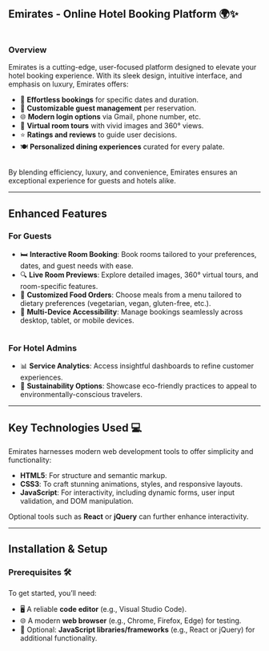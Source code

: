 
## **Emirates - Online Hotel Booking Platform** 🌍✨
 <img>

### **Overview**  
Emirates is a cutting-edge, user-focused platform designed to elevate your hotel booking experience. With its sleek design, intuitive interface, and emphasis on luxury, Emirates offers:  

- 📅 **Effortless bookings** for specific dates and duration.  
- 👥 **Customizable guest management** per reservation.  
- 🌐 **Modern login options** via Gmail, phone number, etc.  
- 🏨 **Virtual room tours** with vivid images and 360° views.  
- ⭐ **Ratings and reviews** to guide user decisions.  
- 🍽️ **Personalized dining experiences** curated for every palate.  

<img>

By blending efficiency, luxury, and convenience, Emirates ensures an exceptional experience for guests and hotels alike.

---

## **Enhanced Features**  

### **For Guests**  
- 🛏️ **Interactive Room Booking**: Book rooms tailored to your preferences, dates, and guest needs with ease.  
- 🔍 **Live Room Previews**: Explore detailed images, 360° virtual tours, and room-specific features.  
- 🥗 **Customized Food Orders**: Choose meals from a menu tailored to dietary preferences (vegetarian, vegan, gluten-free, etc.).  
- 📱 **Multi-Device Accessibility**: Manage bookings seamlessly across desktop, tablet, or mobile devices.  

<img>  

### **For Hotel Admins**  
- 📊 **Service Analytics**: Access insightful dashboards to refine customer experiences.  
- 🌱 **Sustainability Options**: Showcase eco-friendly practices to appeal to environmentally-conscious travelers.  

---

## **Key Technologies Used** 💻  

Emirates harnesses modern web development tools to offer simplicity and functionality:  
- **HTML5**: For structure and semantic markup.  
- **CSS3**: To craft stunning animations, styles, and responsive layouts.  
- **JavaScript**: For interactivity, including dynamic forms, user input validation, and DOM manipulation.  

Optional tools such as **React** or **jQuery** can further enhance interactivity.

---

## **Installation & Setup**  

### **Prerequisites** 🛠️  
To get started, you’ll need:  
- 🖥️ A reliable **code editor** (e.g., Visual Studio Code).  
- 🌐 A modern **web browser** (e.g., Chrome, Firefox, Edge) for testing.  
- 🔧 Optional: **JavaScript libraries/frameworks** (e.g., React or jQuery) for additional functionality.
